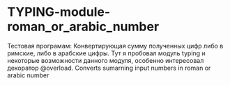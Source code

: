 # TYPING-module-roman_or_arabic_number
Тестовая програмам: Конвертирующая сумму полученных цифр либо в римские, либо в арабские цифры. Тут я пробовал модуль typing и некоторые возможности данного модуля, особенно интересовал декоратор @overload.  Converts sumarning input numbers in roman or arabic number
